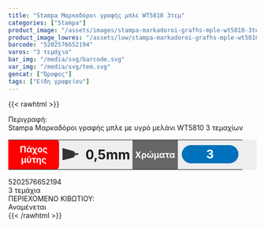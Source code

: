 ```yaml
---
title: "Stampa Μαρκαδόροι γραφής μπλε WT5810 3τεμ"
categories: ["Stampa"]
product_image: "/assets/images/stampa-markadoroi-grafhs-mple-wt5810-3tem.jpg"
product_image_lowres: "/assets/low/stampa-markadoroi-grafhs-mple-wt5810-3tem.jpg"
barcode: "5202576652194"
varos: "3 τεμάχια"
bar_img: "/media/svg/barcode.svg"
var_img: "/media/svg/tem.svg"
gencat: ["Όροφος"]
tags: ["Είδη γραφείου"]
---
```

{{< rawhtml >}}
<style>table td{font-size:inherit;}.miti{width:50%;}.mcolor{width: 50%;}.kapaki{width: auto;}.mitit{display: flex;}.miti, .mcolor{background: #eee; border-collapse: collapse; vertical-align: middle; font-weight: bold;}.miti td:nth-child(1){background: red; color: #FFFFFF; padding: 5px; border-radius: 0 6px 6px 0; font-size: 13pt; text-align: center;}.miti td:nth-child(3){font-weight: bold; padding: 5px; font-size: 20pt;}.miti svg{margin-left: -1px; vertical-align:middle; width: 50px;}.miti td, .mcolor td, .kapaki td{height:60px;}.mcolor td:nth-child(1){background: #666; color: #FFFFFF;padding: 5px; text-align: center; font-size: 13pt}.mcolor span{padding: 4px 50px; background: #0071bc;
 margin-left: 0px; border-radius: 40px; font-size: 18pt; color: white; vertical-align: inherit;}.mcolor{text-align: center;}.mcolor span:nth-child(1){background: #0071bc;}.mcolor span:nth-child(3){background: #666;}.kapaki{border-collapse: collapse; vertical-align: middle; background: #F4F3EB; font-weight: bold; border-left: 4px solid #666;}.kapaki td{padding: 5px; text-align: center;}.kapaki svg{width: 90px; vertical-align:middle;}@media only screen and (max-width: 1088px){.mitit{flex-basis: 50%; flex-wrap: wrap;}.miti, .mcolor{width: 50%;}.kapaki{width: 100%; font-size: 18pt;}.kapaki svg{width: 130px;}}@media only screen and (max-width: 576px){.mitit{flex-basis: 100%; flex-wrap: wrap;}.miti, .mcolor{width: 100%; margin-bottom:5px;}.kapaki{width: 100%; font-size: 14pt;}.kapaki svg{width: 130px;}.miti td:nth-child(1), .mcolor td:nth-child(1) {width: 40%;}.kapaki td:nth-child(1) {text-align:center; font-size: 13pt;}}</style>

<div class="product"><div id="sistatika">Περιγραφή:</div><div class="alltext">Stampa Μαρκαδόροι γραφής μπλε με υγρό μελάνι WT5810 3 τεμαχίων</div>
<div class="mitit"><br><br><br><table class="miti"><tbody><tr><td>Πάχος μύτης</td><td><svg viewBox="0 0 59.8 46"><style width="" type="text/css">.st0pen{fill:#4D4D4D;}.st1pen{fill:#333333;}</style><defs></defs><g id="XMLID_2_"><path id="XMLID_4_" class="st0pen" d="M56.3,26.1l-11.9,1.1c-4,0.4-7.7-1.7-7.7-4.6v0c0-2.9,3.8-5,7.7-4.6L56.3,19c2,0.2,3.5,1.8,3.5,3.5v0C59.8,24.3,58.3,25.9,56.3,26.1z"></path><path id="XMLID_3_" class="st1pen" d="M39.3,35.4L0,46V0l39.3,10.6c4,1.1,6.7,4.4,6.7,7.5v9.7C46,31,43.3,34.3,39.3,35.4z"></path></g></svg></td><td>0,5mm</td></tr>


</tbody></table><table class="mcolor"><tbody><tr><td>Χρώματα</td><td><span>3</span></td></tr>
</tbody></table></div>
<div class="keno"></div><div id="barcode"><div id="barimage1"></div><span id="bartext">5202576652194</span></div><div id="varos"><div id="temimg"></div><span id="varostext">3 τεμάχια</span></div><div id="kivotio">ΠΕΡΙΕΧΟΜΕΝΟ ΚΙΒΩΤΙΟΥ:<br>Αναμένεται</div>
<div class="pimg"></div>
</div>
{{< /rawhtml >}}


